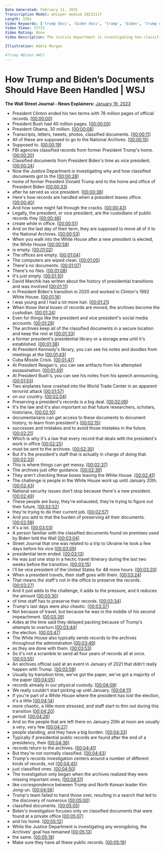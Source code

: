 ```yaml
---
Date Generated: February 11, 2025
Transcription Model: whisper medium 20231117
Length: 326s
Video Keywords: ['trump docs', 'biden docs', 'trump', 'biden', 'trump documents', 'biden documents', 'presidential documents', 'president documents', 'presidential records', 'classified documents', 'biden classified docs', 'trump classified docs', 'obama', 'clinton', 'george bush', 'national archives', 'us president', 'fbi', 'classified documents seized', 'donald trump', 'joe biden', 'justice department', 'doj', 'legal', 'white house', 'us politics', 'politics', 'president kennedy', 'ronald reagan library', 'mar a lago', 'records', 'investigation', 'news', 'usnews']
Video Views: 72731
Video Rating: None
Video Description: The Justice Department is investigating how classified documents got to the home of former President Trump and the home and personal office of President Biden from his time as vice president. Here’s how documents are supposed to be handled during a transition.

Illustration: Adele Morgan

#Trump #Biden #WSJ
---
```


# How Trump and Biden’s Documents Should Have Been Handled | WSJ
**The Wall Street Journal - News Explainers:** [January 19, 2023](https://www.youtube.com/watch?v=DjwYxcDoXmo)
*  President Clinton ended his two terms with 78 million pages of official records. [[00:00:00](https://www.youtube.com/watch?v=DjwYxcDoXmo&t=0.0s)]
*  President Bush had 40 million pages. [[00:00:05](https://www.youtube.com/watch?v=DjwYxcDoXmo&t=5.86s)]
*  President Obama, 30 million. [[00:00:08](https://www.youtube.com/watch?v=DjwYxcDoXmo&t=8.76s)]
*  Transcripts, letters, tweets, photos, classified documents. [[00:00:11](https://www.youtube.com/watch?v=DjwYxcDoXmo&t=11.22s)]
*  All of these are supposed to go to the National Archives. [[00:00:15](https://www.youtube.com/watch?v=DjwYxcDoXmo&t=15.92s)]
*  Supposed to. [[00:00:19](https://www.youtube.com/watch?v=DjwYxcDoXmo&t=19.8s)]
*  FBI agencies classified records from former President Trump's home. [[00:00:20](https://www.youtube.com/watch?v=DjwYxcDoXmo&t=20.8s)]
*  Classified documents from President Biden's time as vice president. [[00:00:24](https://www.youtube.com/watch?v=DjwYxcDoXmo&t=24.7s)]
*  Now the Justice Department is investigating why and how classified documents got to the [[00:00:28](https://www.youtube.com/watch?v=DjwYxcDoXmo&t=28.96s)]
*  home of former President Donald Trump and to the home and office of President Biden [[00:00:33](https://www.youtube.com/watch?v=DjwYxcDoXmo&t=33.88s)]
*  after he served as vice president. [[00:00:38](https://www.youtube.com/watch?v=DjwYxcDoXmo&t=38.14s)]
*  Here's how records are handled when a president leaves office. [[00:00:40](https://www.youtube.com/watch?v=DjwYxcDoXmo&t=40.24s)]
*  And how some might fall through the cracks. [[00:00:43](https://www.youtube.com/watch?v=DjwYxcDoXmo&t=43.4s)]
*  Legally, the president, or vice president, are the custodians of public records they [[00:00:46](https://www.youtube.com/watch?v=DjwYxcDoXmo&t=46.68s)]
*  create while in office. [[00:00:51](https://www.youtube.com/watch?v=DjwYxcDoXmo&t=51.16s)]
*  And on the last day of their term, they are supposed to move all of it to the National Archives. [[00:00:53](https://www.youtube.com/watch?v=DjwYxcDoXmo&t=53.120000000000005s)]
*  When you walk into the White House after a new president is elected, the White House [[00:00:58](https://www.youtube.com/watch?v=DjwYxcDoXmo&t=58.16s)]
*  is empty. [[00:01:02](https://www.youtube.com/watch?v=DjwYxcDoXmo&t=62.64s)]
*  The offices are empty. [[00:01:04](https://www.youtube.com/watch?v=DjwYxcDoXmo&t=64.0s)]
*  The computers are wiped clean. [[00:01:05](https://www.youtube.com/watch?v=DjwYxcDoXmo&t=65.44s)]
*  There's no documents. [[00:01:07](https://www.youtube.com/watch?v=DjwYxcDoXmo&t=67.75999999999999s)]
*  There's no files. [[00:01:08](https://www.youtube.com/watch?v=DjwYxcDoXmo&t=68.92s)]
*  It's just empty. [[00:01:10](https://www.youtube.com/watch?v=DjwYxcDoXmo&t=70.52s)]
*  David Marchik has written about the history of presidential transitions and was involved [[00:01:11](https://www.youtube.com/watch?v=DjwYxcDoXmo&t=71.84s)]
*  in President Biden's transition in 2020 and worked in Clinton's 1992 White House. [[00:01:16](https://www.youtube.com/watch?v=DjwYxcDoXmo&t=76.2s)]
*  I was young and I had a lot more hair. [[00:01:21](https://www.youtube.com/watch?v=DjwYxcDoXmo&t=81.2s)]
*  When those literal boxes of records are moved, the archives become the custodian. [[00:01:24](https://www.youtube.com/watch?v=DjwYxcDoXmo&t=84.2s)]
*  Even for things like the president and vice president's social media accounts. [[00:01:29](https://www.youtube.com/watch?v=DjwYxcDoXmo&t=89.26s)]
*  The archives keep all of the classified documents in a secure location and keep the rest at [[00:01:33](https://www.youtube.com/watch?v=DjwYxcDoXmo&t=93.4s)]
*  a former president's presidential library or a storage area until it's established. [[00:01:38](https://www.youtube.com/watch?v=DjwYxcDoXmo&t=98.86s)]
*  At President Kennedy's library, you can see his notes and doodles from meetings at the [[00:01:43](https://www.youtube.com/watch?v=DjwYxcDoXmo&t=103.74000000000001s)]
*  Cuba Missile Crisis. [[00:01:47](https://www.youtube.com/watch?v=DjwYxcDoXmo&t=107.60000000000001s)]
*  At President Reagan's, you can see artifacts from his attempted assassination. [[00:01:49](https://www.youtube.com/watch?v=DjwYxcDoXmo&t=109.58s)]
*  At President Bush's, you can see his notes from his speech announcing, [[00:01:53](https://www.youtube.com/watch?v=DjwYxcDoXmo&t=113.92s)]
*  Two airplanes have crashed into the World Trade Center in an apparent terrorist attack [[00:01:57](https://www.youtube.com/watch?v=DjwYxcDoXmo&t=117.64s)]
*  on our country. [[00:02:04](https://www.youtube.com/watch?v=DjwYxcDoXmo&t=124.76s)]
*  Preserving a president's records is a big deal. [[00:02:06](https://www.youtube.com/watch?v=DjwYxcDoXmo&t=126.72s)]
*  It's the law and it's also important so that future researchers, scholars, historians, [[00:02:10](https://www.youtube.com/watch?v=DjwYxcDoXmo&t=130.12s)]
*  documentarians can get access to these documents to document history, to learn from president's [[00:02:15](https://www.youtube.com/watch?v=DjwYxcDoXmo&t=135.88s)]
*  successes and mistakes and to avoid those mistakes in the future. [[00:02:21](https://www.youtube.com/watch?v=DjwYxcDoXmo&t=141.96s)]
*  Which is why it's a law that every record that deals with the president's work in office [[00:02:25](https://www.youtube.com/watch?v=DjwYxcDoXmo&t=145.96s)]
*  must be sent to the archives. [[00:02:30](https://www.youtube.com/watch?v=DjwYxcDoXmo&t=150.64000000000001s)]
*  But it's the president's staff that is actually in charge of doing that. [[00:02:33](https://www.youtube.com/watch?v=DjwYxcDoXmo&t=153.08s)]
*  This is where things can get messy. [[00:02:37](https://www.youtube.com/watch?v=DjwYxcDoXmo&t=157.06s)]
*  The archives just offer guidance. [[00:02:39](https://www.youtube.com/watch?v=DjwYxcDoXmo&t=159.06s)]
*  They aren't checking these boxes leaving the White House. [[00:02:41](https://www.youtube.com/watch?v=DjwYxcDoXmo&t=161.10000000000002s)]
*  The challenge is people in the White House work up until January 20th. [[00:02:43](https://www.youtube.com/watch?v=DjwYxcDoXmo&t=163.94s)]
*  National security issues don't stop because there's a new president. [[00:02:49](https://www.youtube.com/watch?v=DjwYxcDoXmo&t=169.54s)]
*  These people are busy, they're exhausted, they're trying to figure out their future, [[00:02:52](https://www.youtube.com/watch?v=DjwYxcDoXmo&t=172.64s)]
*  they're trying to do their current job. [[00:02:57](https://www.youtube.com/watch?v=DjwYxcDoXmo&t=177.7s)]
*  And you add to that the burden of preserving all their documents. [[00:02:59](https://www.youtube.com/watch?v=DjwYxcDoXmo&t=179.95999999999998s)]
*  It's a lot. [[00:03:03](https://www.youtube.com/watch?v=DjwYxcDoXmo&t=183.56s)]
*  A person familiar with the classified documents found on premises used by Biden told the Wall [[00:03:04](https://www.youtube.com/watch?v=DjwYxcDoXmo&t=184.56s)]
*  Street Journal that one was related to a trip to Ukraine he took a few days before his vice [[00:03:09](https://www.youtube.com/watch?v=DjwYxcDoXmo&t=189.29999999999998s)]
*  presidential term ended. [[00:03:13](https://www.youtube.com/watch?v=DjwYxcDoXmo&t=193.88s)]
*  He was just one stop in a hectic travel itinerary during the last two weeks before the transition. [[00:03:15](https://www.youtube.com/watch?v=DjwYxcDoXmo&t=195.48s)]
*  I'll be vice president of the United States for 48 more hours. [[00:03:20](https://www.youtube.com/watch?v=DjwYxcDoXmo&t=200.73999999999998s)]
*  When a president travels, their staff goes with them. [[00:03:24](https://www.youtube.com/watch?v=DjwYxcDoXmo&t=204.32s)]
*  That means the staff's not in the office to preserve the records. [[00:03:27](https://www.youtube.com/watch?v=DjwYxcDoXmo&t=207.07999999999998s)]
*  And it just adds to the challenge, it adds to the pressure, and it reduces the amount [[00:03:30](https://www.youtube.com/watch?v=DjwYxcDoXmo&t=210.72s)]
*  of time staff has to preserve their records. [[00:03:34](https://www.youtube.com/watch?v=DjwYxcDoXmo&t=214.12s)]
*  Trump's last days were also chaotic. [[00:03:37](https://www.youtube.com/watch?v=DjwYxcDoXmo&t=217.67999999999998s)]
*  Not because of travel, but because he was in the middle of his second impeachment. [[00:03:39](https://www.youtube.com/watch?v=DjwYxcDoXmo&t=219.94s)]
*  Aides at the time said they delayed packing because of Trump's attempts to overturn [[00:03:44](https://www.youtube.com/watch?v=DjwYxcDoXmo&t=224.1s)]
*  the election. [[00:03:47](https://www.youtube.com/watch?v=DjwYxcDoXmo&t=227.85999999999999s)]
*  The White House also typically sends records to the archives throughout the administration [[00:03:49](https://www.youtube.com/watch?v=DjwYxcDoXmo&t=229.12s)]
*  as they are done with them. [[00:03:53](https://www.youtube.com/watch?v=DjwYxcDoXmo&t=233.62s)]
*  So it's not a scramble to send all four years of records all at once. [[00:03:55](https://www.youtube.com/watch?v=DjwYxcDoXmo&t=235.48s)]
*  An archives official said at an event in January of 2021 that didn't really happen with Trump. [[00:03:59](https://www.youtube.com/watch?v=DjwYxcDoXmo&t=239.78s)]
*  Usually by transition time, we've got the paper, we've got a majority of the paper [[00:04:05](https://www.youtube.com/watch?v=DjwYxcDoXmo&t=245.66s)]
*  records already in our physical custody. [[00:04:09](https://www.youtube.com/watch?v=DjwYxcDoXmo&t=249.5s)]
*  We really couldn't start picking up until January. [[00:04:11](https://www.youtube.com/watch?v=DjwYxcDoXmo&t=251.58s)]
*  If you're part of a White House where the president has lost the election, it's a little [[00:04:14](https://www.youtube.com/watch?v=DjwYxcDoXmo&t=254.38000000000002s)]
*  more chaotic, a little more stressed, and staff start to thin out during this transition [[00:04:20](https://www.youtube.com/watch?v=DjwYxcDoXmo&t=260.54s)]
*  period. [[00:04:26](https://www.youtube.com/watch?v=DjwYxcDoXmo&t=266.98s)]
*  And so the people that are left there on January 20th at noon are usually a very, very few [[00:04:27](https://www.youtube.com/watch?v=DjwYxcDoXmo&t=267.98s)]
*  people standing, and they have a big burden. [[00:04:33](https://www.youtube.com/watch?v=DjwYxcDoXmo&t=273.42s)]
*  Typically if presidential public records are found after the end of a presidency, their [[00:04:36](https://www.youtube.com/watch?v=DjwYxcDoXmo&t=276.98s)]
*  records return to the archives. [[00:04:41](https://www.youtube.com/watch?v=DjwYxcDoXmo&t=281.18s)]
*  But they're not normally classified. [[00:04:43](https://www.youtube.com/watch?v=DjwYxcDoXmo&t=283.04s)]
*  Trump's records investigation centers around a number of different kinds of records, not [[00:04:45](https://www.youtube.com/watch?v=DjwYxcDoXmo&t=285.78000000000003s)]
*  just classified ones. [[00:04:50](https://www.youtube.com/watch?v=DjwYxcDoXmo&t=290.14s)]
*  The investigation only began when the archives realized they were missing important ones, [[00:04:51](https://www.youtube.com/watch?v=DjwYxcDoXmo&t=291.78000000000003s)]
*  like correspondence between Trump and North Korean leader Kim Jong-un. [[00:04:56](https://www.youtube.com/watch?v=DjwYxcDoXmo&t=296.46000000000004s)]
*  Trump's team failed to hand those over, resulting in a search that led to the discovery of numerous [[00:05:00](https://www.youtube.com/watch?v=DjwYxcDoXmo&t=300.62s)]
*  classified documents. [[00:05:05](https://www.youtube.com/watch?v=DjwYxcDoXmo&t=305.26s)]
*  Biden's investigation focuses only on classified documents that were found at a private office [[00:05:07](https://www.youtube.com/watch?v=DjwYxcDoXmo&t=307.5s)]
*  and his home. [[00:05:12](https://www.youtube.com/watch?v=DjwYxcDoXmo&t=312.3s)]
*  While the Justice Department is investigating any wrongdoing, the Archives' goal has remained [[00:05:13](https://www.youtube.com/watch?v=DjwYxcDoXmo&t=313.54s)]
*  the same. [[00:05:18](https://www.youtube.com/watch?v=DjwYxcDoXmo&t=318.34s)]
*  Make sure they have all these public records. [[00:05:19](https://www.youtube.com/watch?v=DjwYxcDoXmo&t=319.5s)]
